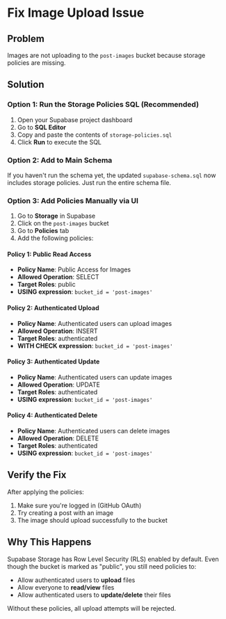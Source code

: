 # Fix Image Upload Issue

## Problem
Images are not uploading to the `post-images` bucket because storage policies are missing.

## Solution

### Option 1: Run the Storage Policies SQL (Recommended)

1. Open your Supabase project dashboard
2. Go to **SQL Editor**
3. Copy and paste the contents of `storage-policies.sql`
4. Click **Run** to execute the SQL

### Option 2: Add to Main Schema

If you haven't run the schema yet, the updated `supabase-schema.sql` now includes storage policies. Just run the entire schema file.

### Option 3: Add Policies Manually via UI

1. Go to **Storage** in Supabase
2. Click on the `post-images` bucket
3. Go to **Policies** tab
4. Add the following policies:

#### Policy 1: Public Read Access
- **Policy Name**: Public Access for Images
- **Allowed Operation**: SELECT
- **Target Roles**: public
- **USING expression**: `bucket_id = 'post-images'`

#### Policy 2: Authenticated Upload
- **Policy Name**: Authenticated users can upload images
- **Allowed Operation**: INSERT
- **Target Roles**: authenticated
- **WITH CHECK expression**: `bucket_id = 'post-images'`

#### Policy 3: Authenticated Update
- **Policy Name**: Authenticated users can update images
- **Allowed Operation**: UPDATE
- **Target Roles**: authenticated
- **USING expression**: `bucket_id = 'post-images'`

#### Policy 4: Authenticated Delete
- **Policy Name**: Authenticated users can delete images
- **Allowed Operation**: DELETE
- **Target Roles**: authenticated
- **USING expression**: `bucket_id = 'post-images'`

## Verify the Fix

After applying the policies:

1. Make sure you're logged in (GitHub OAuth)
2. Try creating a post with an image
3. The image should upload successfully to the bucket

## Why This Happens

Supabase Storage has Row Level Security (RLS) enabled by default. Even though the bucket is marked as "public", you still need policies to:
- Allow authenticated users to **upload** files
- Allow everyone to **read/view** files
- Allow authenticated users to **update/delete** their files

Without these policies, all upload attempts will be rejected.
